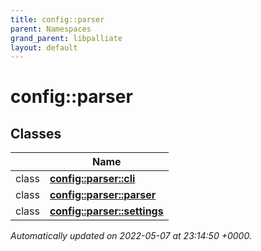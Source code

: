 ```yaml
---
title: config::parser
parent: Namespaces
grand_parent: libpalliate
layout: default
---
```


# config::parser



## Classes

|                | Name           |
| -------------- | -------------- |
| class | **[config::parser::cli](/libpalliate/generated/Classes/classconfig_1_1parser_1_1cli)**  |
| class | **[config::parser::parser](/libpalliate/generated/Classes/classconfig_1_1parser_1_1parser)**  |
| class | **[config::parser::settings](/libpalliate/generated/Classes/classconfig_1_1parser_1_1settings)**  |







_Automatically updated on 2022-05-07 at 23:14:50 +0000._